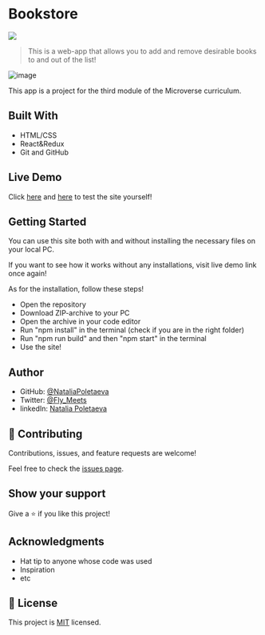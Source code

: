 # Bookstore

![](https://img.shields.io/badge/Microverse-blueviolet)

> This is a web-app that allows you to add and remove desirable books to and out of the list!

![image](https://user-images.githubusercontent.com/91270103/151541423-bdb13e07-75c4-429b-8509-424970d72984.png)

This app is a project for the third module of the Microverse curriculum.

## Built With

- HTML/CSS
- React&Redux
- Git and GitHub

## Live Demo

Click [here](https://cocky-jackson-2ecaa3.netlify.app/) and [here](https://nat-bookstore.herokuapp.com/) to test the site yourself!

## Getting Started

You can use this site both with and without installing the necessary files on your local PC. 

If you want to see how it works without any installations, visit live demo link once again!

As for the installation, follow these steps!

- Open the repository
- Download ZIP-archive to your PC
- Open the archive in your code editor
- Run "npm install" in the terminal (check if you are in the right folder)
- Run "npm run build" and then "npm start" in the terminal
- Use the site!

## Author

- GitHub: [@NataliaPoletaeva](https://github.com/NataliaPoletaeva)
- Twitter: [@Fly_Meets](https://twitter.com/Fly_Meets)
- linkedIn: [Natalia Poletaeva](https://www.linkedin.com/in/natalia-poletaeva-b9a5b0222/)

## 🤝 Contributing

Contributions, issues, and feature requests are welcome!

Feel free to check the [issues page](../../issues/).

## Show your support

Give a ⭐️ if you like this project! 

## Acknowledgments

- Hat tip to anyone whose code was used
- Inspiration
- etc

## 📝 License

This project is [MIT](./LICENSE) licensed.
